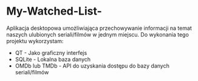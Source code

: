 # My-Watched-List-


Aplikacja desktopowa umożliwiająca przechowywanie informacji na temat naszych ulubionych seriali/filmów w jednym miejscu.
Do wykonania tego projektu wykorzystam:

- QT - Jako graficzny interfejs
- SQLite - Lokalna baza danych
- OMDb lub TMDb - API do uzyskania dostępu do bazy danych seriali/filmów

